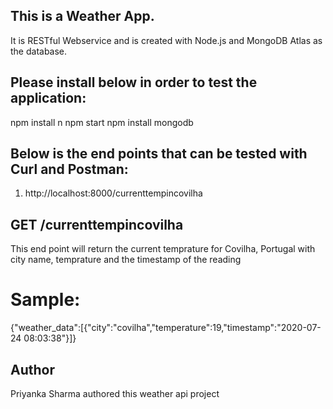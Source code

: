 ## This is a Weather App.
It is RESTful Webservice and is created with Node.js and MongoDB Atlas as the database.

## Please install below in order to test the application:
npm install 
n
npm start
npm install mongodb

## Below is the end points that can be tested with Curl and Postman:
1. http://localhost:8000/currenttempincovilha

## GET /currenttempincovilha
This end point will return the current temprature for Covilha, Portugal with city name, temprature and the timestamp of the reading
# Sample:
{"weather_data":[{"city":"covilha","temperature":19,"timestamp":"2020-07-24 08:03:38"}]}


## Author
Priyanka Sharma authored this weather api project